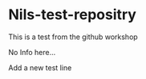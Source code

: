 # Nils-test-repositry
This is a test from the github workshop

No Info here...

Add a new test line
